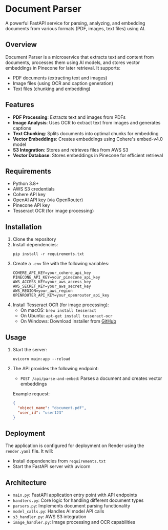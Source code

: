 # Document Parser

A powerful FastAPI service for parsing, analyzing, and embedding documents from various formats (PDF, images, text files) using AI.

## Overview

Document Parser is a microservice that extracts text and content from documents, processes them using AI models, and stores vector embeddings in Pinecone for later retrieval. It supports:

- PDF documents (extracting text and images)
- Image files (using OCR and caption generation)
- Text files (chunking and embedding)

## Features

- **PDF Processing**: Extracts text and images from PDFs
- **Image Analysis**: Uses OCR to extract text from images and generates captions
- **Text Chunking**: Splits documents into optimal chunks for embedding
- **Vector Embeddings**: Creates embeddings using Cohere's embed-v4.0 model
- **S3 Integration**: Stores and retrieves files from AWS S3
- **Vector Database**: Stores embeddings in Pinecone for efficient retrieval

## Requirements

- Python 3.8+
- AWS S3 credentials
- Cohere API key
- OpenAI API key (via OpenRouter)
- Pinecone API key
- Tesseract OCR (for image processing)

## Installation

1. Clone the repository
2. Install dependencies:
   ```
   pip install -r requirements.txt
   ```
3. Create a `.env` file with the following variables:
   ```
   COHERE_API_KEY=your_cohere_api_key
   PINECONE_API_KEY=your_pinecone_api_key
   AWS_ACCESS_KEY=your_aws_access_key
   AWS_SECRET_KEY=your_aws_secret_key
   AWS_REGION=your_aws_region
   OPENROUTER_API_KEY=your_openrouter_api_key
   ```
4. Install Tesseract OCR (for image processing):
   - On macOS: `brew install tesseract`
   - On Ubuntu: `apt-get install tesseract-ocr`
   - On Windows: Download installer from [GitHub](https://github.com/UB-Mannheim/tesseract/wiki)

## Usage

1. Start the server:

   ```
   uvicorn main:app --reload
   ```

2. The API provides the following endpoint:

   - `POST /api/parse-and-embed`: Parses a document and creates vector embeddings

   Example request:

   ```json
   {
     "object_name": "document.pdf",
     "user_id": "user123"
   }
   ```

## Deployment

The application is configured for deployment on Render using the `render.yaml` file. It will:

- Install dependencies from `requirements.txt`
- Start the FastAPI server with uvicorn

## Architecture

- `main.py`: FastAPI application entry point with API endpoints
- `handlers.py`: Core logic for handling different document types
- `parsers.py`: Implements document parsing functionality
- `model_calls.py`: Handles AI model API calls
- `s3_handler.py`: AWS S3 integration
- `image_handler.py`: Image processing and OCR capabilities
